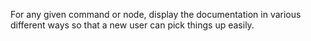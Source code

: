 For any given command or node, display the documentation in various different ways so that a new user can pick things up easily.
